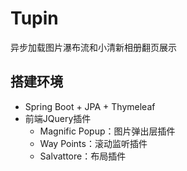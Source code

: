 # Tupin
异步加载图片瀑布流和小清新相册翻页展示
## 搭建环境
* Spring Boot + JPA + Thymeleaf
* 前端JQuery插件
  - Magnific Popup：图片弹出层插件
  - Way Points：滚动监听插件
  - Salvattore：布局插件

